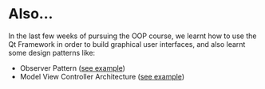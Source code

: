 # Also...
In the last few weeks of pursuing the OOP course, we learnt how to use the Qt Framework in order to build graphical user interfaces, and also learnt some design patterns like:
 - Observer Pattern ([see example](https://github.com/razvanpetruta/UniversityProjects/tree/main/Year_1/Semester_2/Object_Oriented_Programming/QuestionsAndAnswers-ObserverPattern))
 - Model View Controller Architecture ([see example](https://github.com/razvanpetruta/UniversityProjects/tree/main/Year_1/Semester_2/Object_Oriented_Programming/ScreenWriter-ModelViewController))